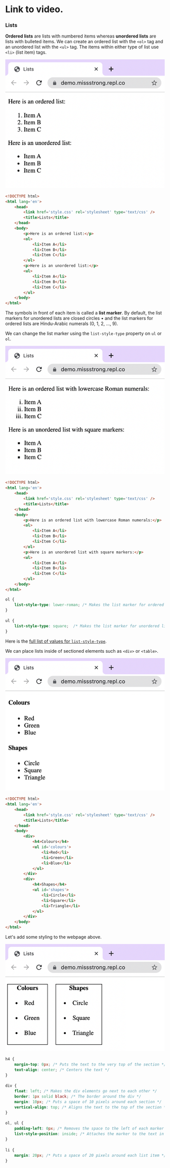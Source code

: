 # Link to video.

### Lists

**Ordered lists** are lists with numbered items whereas **unordered lists** are lists with bulleted items. We can create an ordered list with the `<ol>` tag and an unordered list with the `<ul>` tag. The items within either type of list use `<li>` (list item) tags.

![](../../Images/HTML_List_1.png)

```html
<!DOCTYPE html>
<html lang='en'>
    <head>
        <link href='style.css' rel='stylesheet' type='text/css' />
        <title>Lists</title>
    </head>
    <body>
        <p>Here is an ordered list:</p>
        <ol>
            <li>Item A</li>
            <li>Item B</li>
            <li>Item C</li>
        </ol>
        <p>Here is an unordered list:</p>
        <ul>
            <li>Item A</li>
            <li>Item B</li>
            <li>Item C</li>
        </ul>
    </body>
</html>
```

The symbols in front of each item is called a **list marker**. By default, the list markers for unordered lists are closed circles • and the list markers for ordered lists are Hindu-Arabic numerals (0, 1, 2, ..., 9).

We can change the list marker using the `list-style-type` property on `ul` or `ol`. 

![](../../Images/HTML_List_2.png)

```html
<!DOCTYPE html>
<html lang='en'>
    <head>
        <link href='style.css' rel='stylesheet' type='text/css' />
        <title>Lists</title>
    </head>
    <body>
        <p>Here is an ordered list with lowercase Roman numerals:</p>
        <ol>
            <li>Item A</li>
            <li>Item B</li>
            <li>Item C</li>
        </ol>
        <p>Here is an unordered list with square markers:</p>
        <ul>
            <li>Item A</li>
            <li>Item B</li>
            <li>Item C</li>
        </ul>
    </body>
</html>
```

```css
ol {
    list-style-type: lower-roman; /* Makes the list marker for ordered lists lowercase Roman numerals */
}

ul {
    list-style-type: square;  /* Makes the list marker for unordered lists closed squares */
}
```

Here is the [full list of values for `list-style-type`](https://developer.mozilla.org/en-US/docs/Web/CSS/list-style-type#values).

We can place lists inside of sectioned elements such as `<div>` or `<table>`.

![](../../Images/HTML_List_3.png)

```html
<!DOCTYPE html>
<html lang='en'>
    <head>
        <link href='style.css' rel='stylesheet' type='text/css' />
        <title>Lists</title>
    </head>
    <body>
        <div>
            <h4>Colours</h4>
            <ul id='colours'>
                <li>Red</li>
                <li>Green</li>
                <li>Blue</li>
            </ul>
        </div>
        <div>
            <h4>Shapes</h4>
            <ul id='shapes'>
                <li>Circle</li>
                <li>Square</li>
                <li>Triangle</li>
            </ul>
        </div>
    </body>
</html>
```

Let's add some styling to the webpage above.


![](../../Images/HTML_List_4.png)

```css
h4 {
    margin-top: 0px; /* Puts the text to the very top of the section */
    text-align: center; /* Centers the text */
}

div {
    float: left; /* Makes the div elements go next to each other */
    border: 1px solid black; /* The border around the div */
    margin: 10px; /* Puts a space of 10 pixels around each section */
    vertical-align: top; /* Aligns the text to the top of the section */
}

ol, ul {
    padding-left: 0px; /* Removes the space to the left of each marker */
    list-style-position: inside; /* Attaches the marker to the text in the list item */
}

li {
    margin: 20px; /* Puts a space of 20 pixels around each list item */
}
```
